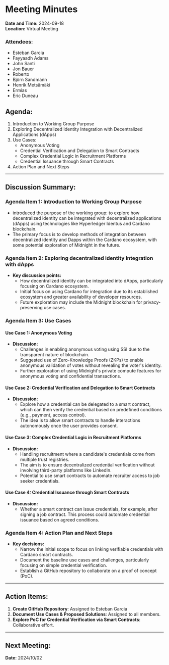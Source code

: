 # Meeting Minutes

**Date and Time:** 2024-09-18  
**Location:** Virtual Meeting  

### Attendees:
- Esteban Garcia  
- Fayyaadh Adams  
- John Santi  
- Jon Bauer  
- Roberto  
- Björn Sandmann  
- Henrik Metsämäki  
- Ermias  
- Eric Duneau  

## Agenda:
1. Introduction to Working Group Purpose
2. Exploring Decentralized Identity Integration with Decentralized Applications (dApps)
3. Use Cases:
   - Anonymous Voting
   - Credential Verification and Delegation to Smart Contracts
   - Complex Credential Logic in Recruitment Platforms
   - Credential Issuance through Smart Contracts
4. Action Plan and Next Steps

---

## Discussion Summary:

### **Agenda Item 1: Introduction to Working Group Purpose**  
- introduced the purpose of the working group: to explore how decentralized identity can be integrated with decentralized applications (dApps) using technologies like Hyperledger Identus and Cardano blockchain.
- The primary focus is to develop methods of integration between decentralized identity and Dapps within the Cardano ecosystem, with some potential exploration of Midnight in the future.

### **Agenda Item 2: Exploring decentralized identity Integration with dApps**  
- **Key discussion points:**
  - How decentralized identity can be integrated into dApps, particularly focusing on Cardano ecosystem.
  - Initial focus on using Cardano for integration due to its established ecosystem and greater availability of developer resources.
  - Future exploration may include the Midnight blockchain for privacy-preserving use cases.

### **Agenda Item 3: Use Cases**  

#### **Use Case 1: Anonymous Voting**  
- **Discussion:**
  - Challenges in enabling anonymous voting using SSI due to the transparent nature of blockchain.
  - Suggested use of Zero-Knowledge Proofs (ZKPs) to enable anonymous validation of votes without revealing the voter's identity.
  - Further exploration of using Midnight's private compute features for anonymous voting and confidential transactions.
  
#### **Use Case 2: Credential Verification and Delegation to Smart Contracts**  
- **Discussion:**
  - Explore how a credential can be delegated to a smart contract, which can then verify the credential based on predefined conditions (e.g., payment, access control).
  - The idea is to allow smart contracts to handle interactions autonomously once the user provides consent.

#### **Use Case 3: Complex Credential Logic in Recruitment Platforms**  
- **Discussion:**
  - Handling recruitment where a candidate's credentials come from multiple trust registries.
  - The aim is to ensure decentralized credential verification without involving third-party platforms like LinkedIn.
  - Potential to use smart contracts to automate recruiter access to job seeker credentials.
  
#### **Use Case 4: Credential Issuance through Smart Contracts**  
- **Discussion:**
  - Whether a smart contract can issue credentials, for example, after signing a job contract. This process could automate credential issuance based on agreed conditions.
  
### **Agenda Item 4: Action Plan and Next Steps**  
- **Key decisions:**
  - Narrow the initial scope to focus on linking verifiable credentials with Cardano smart contracts.
  - Document the baseline use cases and challenges, particularly focusing on simple credential verification.
  - Establish a GitHub repository to collaborate on a proof of concept (PoC).

---

## Action Items:
1. **Create GitHub Repository**: Assigned to Esteban Garcia
2. **Document Use Cases & Proposed Solutions**: Assigned to all members.
3. **Explore PoC for Credential Verification via Smart Contracts**: Collaborative effort.

---

## Next Meeting:
**Date:** 2024/10/02 

